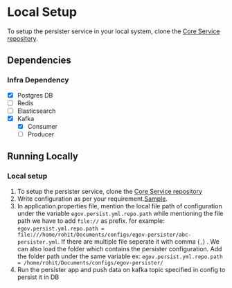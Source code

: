 # Local Setup

To setup the persister service in your local system, clone the [Core Service repository](https://github.com/egovernments/core-services).

## Dependencies

### Infra Dependency

- [x] Postgres DB
- [ ] Redis
- [ ] Elasticsearch
- [x] Kafka
  - [x] Consumer
  - [ ] Producer

## Running Locally

### Local setup
1. To setup the persister service, clone the [Core Service repository](https://github.com/egovernments/core-services)
2. Write configuration as per your requirement.[Sample]().
3. In application.properties file, mention the local file path of configuration under the variable `egov.persist.yml.repo.path` while mentioning the  file path 
   we have to add `file://` as prefix. for example: `egov.persist.yml.repo.path = file:///home/rohit/Documents/configs/egov-persister/abc-persister.yml`. If there are multiple file seperate it with comma (`,`) . 
   We can also load the folder which contains the persister configuration. Add the folder path under the same variable ex: `egov.persist.yml.repo.path = /home/rohit/Documents/configs/egov-persister/`
4.  Run the persister app and push data on kafka topic specified in config to persist it in DB